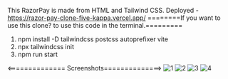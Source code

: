 This RazorPay is made from HTML and Tailwind CSS.
Deployed -   https://razor-pay-clone-five-kappa.vercel.app/
========If you want to use this clone? to use this code in the terminal.=========
1) npm install -D tailwindcss postcss autoprefixer vite
2) npx tailwindcss init
3) npm run start

<============== Screenshots==============>
![1](https://github.com/realsachinr/RazorPay-Clone/assets/154586309/36805a9f-82a3-4a4e-8212-437af29ab76a)
![2](https://github.com/realsachinr/RazorPay-Clone/assets/154586309/cb85d824-fd7e-4169-8ba7-635c5d8217b6)
![3](https://github.com/realsachinr/RazorPay-Clone/assets/154586309/f9a2d09b-3177-4ce3-900a-d36e881c550a)
![4](https://github.com/realsachinr/RazorPay-Clone/assets/154586309/5e2e8ca4-1c66-4e82-b362-3ee7d4693244)
